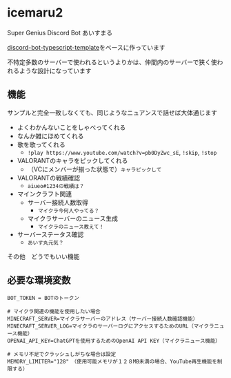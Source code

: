 # icemaru2
Super Genius Discord Bot あいすまる

[discord-bot-typescript-template](https://github.com/avaice/discord-bot-typescript-template)をベースに作っています

不特定多数のサーバーで使われるというよりかは、仲間内のサーバーで狭く使われるような設計になっています

## 機能
サンプルと完全一致しなくても、同じようなニュアンスで話せば大体通じます
- よくわかんないことをしゃべってくれる
- なんか雑にほめてくれる
- 歌を歌ってくれる
  - `!play https://www.youtube.com/watch?v=pb0DyZwc_sE`, `!skip`, `!stop`
- VALORANTのキャラをピックしてくれる
  - （VCにメンバーが揃った状態で）`キャラピックして`
- VALORANTの戦績確認
  - `aiueo#1234の戦績は？`
- マインクラフト関連
  - サーバー接続人数取得
    - `マイクラ今何人やってる？`
  - マイクラサーバーのニュース生成
    - `マイクラのニュース教えて！`
- サーバーステータス確認
  - `あいす丸元気？`

その他　どうでもいい機能

## 必要な環境変数

```
BOT_TOKEN = BOTのトークン

# マイクラ関連の機能を使用したい場合
MINECRAFT_SERVER=マイクラサーバーのアドレス（サーバー接続人数確認機能）
MINECRAFT_SERVER_LOG=マイクラのサーバーログにアクセスするためのURL（マイクラニュース機能）
OPENAI_API_KEY=ChatGPTを使用するためのOpenAI API KEY（マイクラニュース機能）

# メモリ不足でクラッシュしがちな場合は設定
MEMORY_LIMITER="128"　（使用可能メモリが１２８MB未満の場合、YouTube再生機能を制限する）
```
